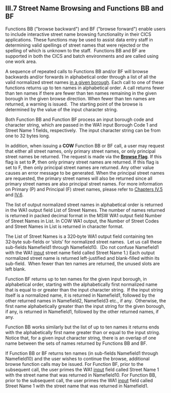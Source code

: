 <h2>III.7 Street Name Browsing and Functions BB and BF</h2>

Functions BB ("browse backward") and BF ("browse forward") enable users to include interactive street name browsing functionality in their CICS applications.  These functions may be used to assist data entry staff in determining valid spellings of street names that were rejected or the spelling of which is unknown to the staff.  Functions BB and BF are supported in both the CICS and batch environments and are called using one work area.

A sequence of repeated calls to Functions BB and/or BF will browse backwards and/or forwards in alphabetical order through a list of all the valid normalized street names <u>in a given borough</u>.  Each call to one of these functions returns up to ten names in alphabetical order.  A call returns fewer than ten names if there are fewer than ten names remaining in the given borough in the given browse direction.  When fewer than ten names are returned, a warning is issued.  The starting point of the browse is determined by the value of the input character string. 

Both Function BB and Function BF process an input borough code and character string, which are passed in the WA1 input Borough Code 1 and Street Name 1 fields, respectively.  The input character string can be from one to 32 bytes long. 

In addition, when issuing a <b>COW</b> Function BB or BF call, a user may request that either all street names, only primary street names, or only principal street names be returned.  The request is made via the <b><u>Browse Flag</b></u>.  If this flag is set to <b>P</b>, then only primary street names are returned.  If this flag is set to F, then only principal street names are returned. Any other value causes an error message to be generated.  When the principal street names are requested, the primary street names will also be returned since all primary street names are also principal street names.  For more information on Primary (P) and Principal (F) street names, please refer to [Chapters IV.5](/chapters/chapterIV/section05) and [IV.6](/chapters/chapterIV/section06).

The list of output normalized street names in alphabetical order is returned in the WA1 output field List of Street Names. The number of names returned is returned in packed decimal format in the MSW WA1 output field Number of Street Names in List. In COW WA1 output, the Number of Street Codes and Street Names in List is returned in character format.

The List of Street Names is a 320‑byte WA1 output field containing ten 32‑byte sub-fields or ‘slots’ for normalized street names.  Let us call these sub-fields Namefield1 through Namefield10.  (Do not confuse Namefield1 with the WA1 <u>input</u> street name field called Street Name 1.)  Each output normalized street name is returned left-justified and blank-filled within its sub-field.  When fewer than ten names are returned, the unused slots are left blank.  

Function BF returns up to ten names for the given input borough, in alphabetical order, starting with the alphabetically first normalized name that is equal to or greater than the input character string.  If the input string itself is a normalized name, it is returned in Namefield1, followed by the other returned names in Namefield2, Namefield3 etc., if any.  Otherwise, the first name alphabetically greater than the input string for the given borough, if any, is returned in Namefield1, followed by the other returned names, if any.

Function BB works similarly but the list of up to ten names it returns ends with the alphabetically first name greater than or equal to the input string.  Notice that, for a given input character string, there is an overlap of one name between the sets of names returned by Functions BB and BF.  

If Function BB or BF returns ten names (in sub-fields Namefield1 through Namefield10) and the user wishes to continue the browse, additional browse function calls may be issued.  For Function BF, prior to the subsequent call, the user primes the WA1 <u>input</u> field called Street Name 1 with the street name that was returned in Namefield10.  For Function BB, prior to the subsequent call, the user primes the WA1 <u>input</u> field called Street Name 1 with the street name that was returned in Namefield1.
